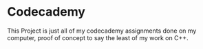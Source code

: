 # Codecademy

This Project is just all of my codecademy assignments done on my computer, proof of concept to say the least of my work on C++.
